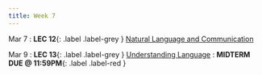 ```yaml
---
title: Week 7
---
```


Mar 7
: **LEC 12**{: .label .label-grey } [Natural Language and Communication](#)


Mar 9
:  **LEC 13**{: .label .label-grey } [Understanding Language](#)
:  **MIDTERM DUE @ 11:59PM**{: .label .label-red }
